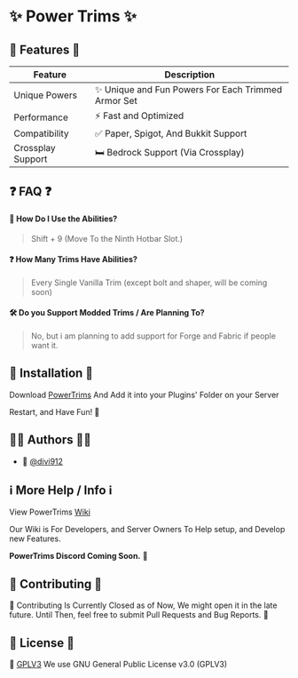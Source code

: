 # ✨ Power Trims ✨



## 🌟 Features 🌟

| Feature                    | Description                                                                    |
| -------------------------- | ------------------------------------------------------------------------------ |
| Unique Powers            | ✨ Unique and Fun Powers For Each Trimmed Armor Set                             |
| Performance                | ⚡ Fast and Optimized                                                            |
| Compatibility            | ✅ Paper, Spigot, And Bukkit Support                                            |
| Crossplay Support          | 🛏️ Bedrock Support (Via Crossplay)                                            |



## ❓ FAQ ❓

#### 🤔 How Do I Use the Abilities?

>   Shift + 9 (Move To the Ninth Hotbar Slot.)

#### ❓ How Many Trims Have Abilities?

>   Every Single Vanilla Trim (except bolt and shaper, will be coming soon)

#### 🛠️ Do you Support Modded Trims / Are Planning To?

>   No, but i am planning to add support for Forge and Fabric if people want it.



## 🚀 Installation 🚀

Download [PowerTrims](https://example.com) And Add it into your Plugins' Folder on your Server

Restart, and Have Fun! 🎉


## 👨‍💻 Authors 👨‍💻

* 👤 [@divi912](https://www.github.com/divi912)


## ℹ️ More Help / Info ℹ️

View PowerTrims [Wiki](https://example.com)

Our Wiki is For Developers, and Server Owners
To Help setup, and Develop new Features.

**PowerTrims Discord Coming Soon.** 💬


## 🤝 Contributing 🤝

🤝 Contributing Is Currently Closed as of Now, We might open it in the late future.
Until Then, feel free to submit Pull Requests and Bug Reports. 🐛



## 📜 License 📜

📜 [GPLV3](https://github.com/divi912/POWER-TRIMS/blob/main/LICENSE)
We use GNU General Public License v3.0 (GPLV3)
